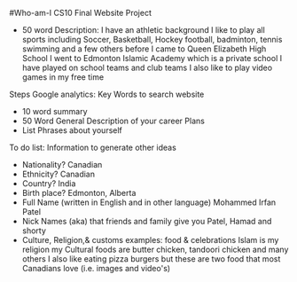#Who-am-I
CS10 Final Website Project



- 50 word Description: I have an athletic background I like to play all sports including Soccer, Basketball, Hockey football, badminton, tennis swimming and a few others before I came to Queen Elizabeth High School I went to
Edmonton Islamic Academy which is a private school I have played on school teams and club teams I also like to play video games in my free time

Steps Google analytics: Key Words to search website
- 10 word summary
- 50 Word General Description of your career Plans
- List Phrases about yourself

To do list: Information to generate other ideas  
- Nationality?
Canadian
- Ethnicity?
Canadian
- Country?
India
- Birth place?
Edmonton, Alberta
- Full Name (written in English and in other language)
  Mohammed Irfan Patel
- Nick Names  (aka) that friends and family give you
Patel, Hamad and shorty
- Culture, Religion,& customs examples: food & celebrations
Islam is my religion my Cultural foods are butter chicken, tandoori chicken and many others I also like eating pizza burgers but these are two food that most Canadians love 
(i.e. images and video's)
